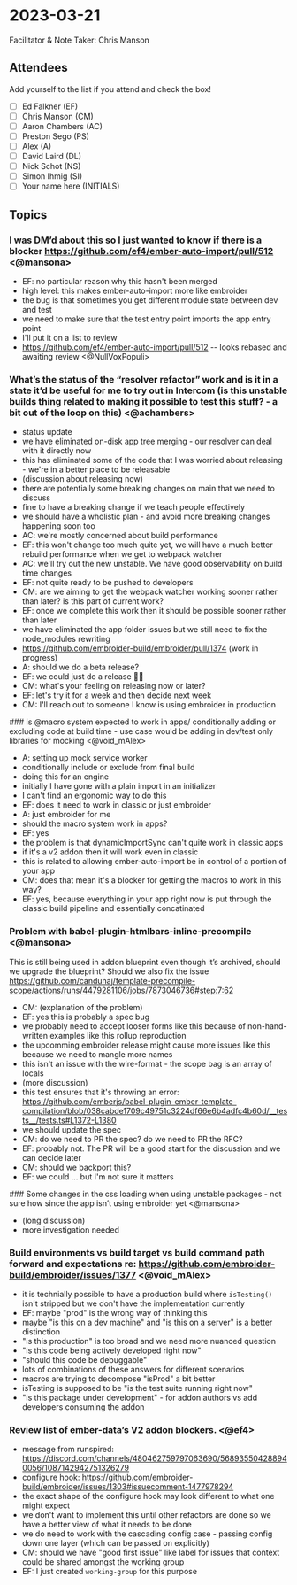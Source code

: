 # 2023-03-21

Facilitator & Note Taker: Chris Manson

## Attendees

Add yourself to the list if you attend and check the box!

- [ ] Ed Falkner (EF)
- [ ] Chris Manson (CM)
- [ ] Aaron Chambers (AC)
- [ ] Preston Sego (PS)
- [ ] Alex (A)
- [ ] David Laird (DL)
- [ ] Nick Schot (NS)
- [ ] Simon Ihmig (SI)
- [ ] Your name here (INITIALS)

## Topics

<!-- If you would like to add a topic to the agenda please add a suggestion to the PR using the following format: -->
<!-- ### Your topic (INITIALS, expected duration in minutes) -->

### I was DM’d about this so I just wanted to know if there is a blocker https://github.com/ef4/ember-auto-import/pull/512 <@mansona>

- EF: no particular reason why this hasn't been merged
- high level: this makes ember-auto-import more like embroider
- the bug is that sometimes you get different module state between dev and test
- we need to make sure that the test entry point imports the app entry point
- I'll put it on a list to review
- https://github.com/ef4/ember-auto-import/pull/512 -- looks rebased and awaiting review <@NullVoxPopuli>

### What’s the status of the “resolver refactor” work and is it in a state it’d be useful for me to try out in Intercom (is this unstable builds thing related to making it possible to test this stuff? - a bit out of the loop on this) <@achambers>

- status update
- we have eliminated on-disk app tree merging - our resolver can deal with it directly now
- this has eliminated some of the code that I was worried about releasing - we're in a better place to be releasable
- (discussion about releasing now)
- there are potentially some breaking changes on main that we need to discuss
- fine to have a breaking change if we teach people effectively
- we should have a wholistic plan - and avoid more breaking changes happening soon too
- AC: we're mostly concerned about build performance
- EF: this won't change too much quite yet, we will have a much better rebuild performance when we get to webpack watcher
- AC: we'll try out the new unstable. We have good observability on build time changes
- EF: not quite ready to be pushed to developers
- CM: are we aiming to get the webpack watcher working sooner rather than later? is this part of current work?
- EF: once we complete this work then it should be possible sooner rather than later
- we have eliminated the app folder issues but we still need to fix the node_modules rewriting
- https://github.com/embroider-build/embroider/pull/1374 (work in progress)
- A: should we do a beta release? 
- EF: we could just do a release 🤷‍♀️
- CM: what's your feeling on releasing now or later?
- EF: let's try it for a week and then decide next week
- CM: I'll reach out to someone I know is using embroider in production


### is @macro system expected to work in apps/ conditionally adding or excluding code at build time - use case would be adding in dev/test only libraries for mocking <@void_mAlex>

- A: setting up mock service worker
- conditionally include or exclude from final build
- doing this for an engine
- initially I have gone with a plain import in an initializer 
- I can't find an ergonomic way to do this 
- EF: does it need to work in classic or just embroider
- A: just embroider for me
- should the macro system work in apps?
- EF: yes
- the problem is that dynamicImportSync can't quite work in classic apps
- if it's a v2 addon then it will work even in classic
- this is related to allowing ember-auto-import be in control of a portion of your app
- CM: does that mean it's a blocker for getting the macros to work in this way?
- EF: yes, because everything in your app right now is put through the classic build pipeline and essentially concatinated

### Problem with babel-plugin-htmlbars-inline-precompile <@mansona>
This is still being used in addon blueprint even though it’s archived, should we upgrade the blueprint?
Should we also fix the issue
https://github.com/candunaj/template-precompile-scope/actions/runs/4479281106/jobs/7873046736#step:7:62

- CM: (explanation of the problem)
- EF: yes this is probably a spec bug
- we probably need to accept looser forms like this because of non-hand-written examples like this rollup reproduction
- the upcomming embroider release might cause more issues like this because we need to mangle more names
- this isn't an issue with the wire-format - the scope bag is an array of locals
- (more discussion)
- this test ensures that it's throwing an error: https://github.com/emberjs/babel-plugin-ember-template-compilation/blob/038cabde1709c49751c3224df66e6b4adfc4b60d/__tests__/tests.ts#L1372-L1380
- we should update the spec
- CM: do we need to PR the spec? do we need to PR the RFC? 
- EF: probably not. The PR will be a good start for the discussion and we can decide later
- CM: should we backport this?
- EF: we could ... but I'm not sure it matters


### Some changes in the css loading when using unstable packages - not sure how since the app isn’t using embroider yet <@mansona>

- (long discussion)
- more investigation needed

### Build environments vs build target vs build command path forward and expectations re: https://github.com/embroider-build/embroider/issues/1377 <@void_mAlex>

- it is technially possible to have a production build where `isTesting()` isn't stripped but we don't have the implementation currently 
- EF: maybe "prod" is the wrong way of thinking this
- maybe "is this on a dev machine" and "is this on a server" is a better distinction
- "is this production" is too broad and we need more nuanced question
- "is this code being actively developed right now" 
- "should this code be debuggable" 
- lots of combinations of these answers for different scenarios
- macros are trying to decompose "isProd" a bit better
- isTesting is supposed to be "is the test suite running right now"
- "is this package under development" - for addon authors vs add developers consuming the addon 

### Review list of ember-data’s V2 addon blockers. <@ef4>

- message from runspired: https://discord.com/channels/480462759797063690/568935504288940056/1087142942751326279
- configure hook: https://github.com/embroider-build/embroider/issues/1303#issuecomment-1477978294
- the exact shape of the configure hook may look different to what one might expect
- we don't want to implement this until other refactors are done so we have a better view of what it needs to be done
- we do need to work with the cascading config case - passing config down one layer (which can be passed on explicitly)
- CM: should we have "good first issue" like label for issues that context could be shared amongst the working group
- EF: I just created `working-group` for this purpose

